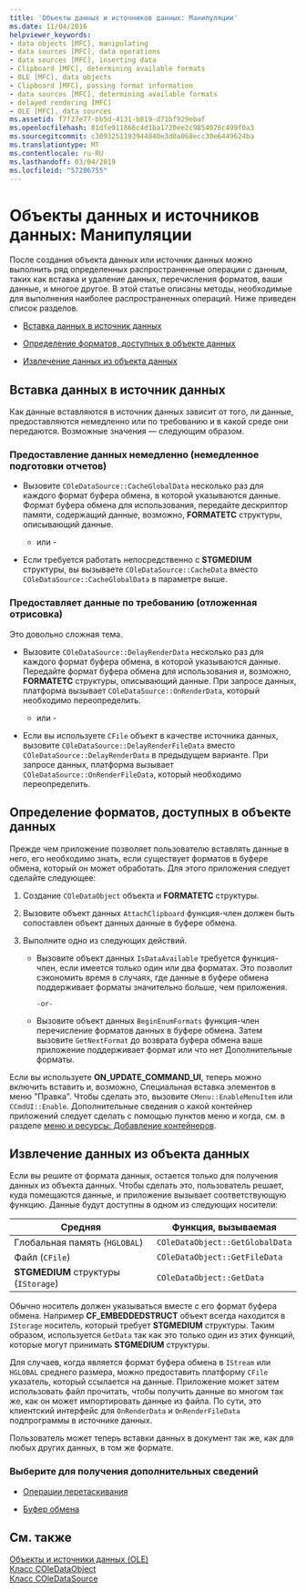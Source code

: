 ```yaml
---
title: 'Объекты данных и источников данных: Манипуляции'
ms.date: 11/04/2016
helpviewer_keywords:
- data objects [MFC], manipulating
- data sources [MFC], data operations
- data sources [MFC], inserting data
- Clipboard [MFC], determining available formats
- OLE [MFC], data objects
- Clipboard [MFC], passing format information
- data sources [MFC], determining available formats
- delayed rendering [MFC]
- OLE [MFC], data sources
ms.assetid: f7f27e77-bb5d-4131-b819-d71bf929ebaf
ms.openlocfilehash: 81dfe911866c4d1ba1720ee2c9854076c499f0a3
ms.sourcegitcommit: c3093251193944840e3d0a068ecc30e6449624ba
ms.translationtype: MT
ms.contentlocale: ru-RU
ms.lasthandoff: 03/04/2019
ms.locfileid: "57286755"
---
```

# <a name="data-objects-and-data-sources-manipulation"></a>Объекты данных и источников данных: Манипуляции

После создания объекта данных или источник данных можно выполнить ряд определенных распространенные операции с данным, таких как вставка и удаление данных, перечисления форматов, ваши данные, и многое другое. В этой статье описаны методы, необходимые для выполнения наиболее распространенных операций. Ниже приведен список разделов.

- [Вставка данных в источник данных](#_core_inserting_data_into_a_data_source)

- [Определение форматов, доступных в объекте данных](#_core_determining_the_formats_available_in_a_data_object)

- [Извлечение данных из объекта данных](#_core_retrieving_data_from_a_data_object)

##  <a name="_core_inserting_data_into_a_data_source"></a> Вставка данных в источник данных

Как данные вставляются в источник данных зависит от того, ли данные, предоставляются немедленно или по требованию и в какой среде они передаются. Возможные значения — следующим образом.

### <a name="supplying-data-immediately-immediate-rendering"></a>Предоставление данных немедленно (немедленное подготовки отчетов)

- Вызовите `COleDataSource::CacheGlobalData` несколько раз для каждого формат буфера обмена, в которой указываются данные. Формат буфера обмена для использования, передайте дескриптор памяти, содержащий данные, возможно, **FORMATETC** структуры, описывающий данные.

     - или -

- Если требуется работать непосредственно с **STGMEDIUM** структуры, вы вызываете `COleDataSource::CacheData` вместо `COleDataSource::CacheGlobalData` в параметре выше.

### <a name="supplying-data-on-demand-delayed-rendering"></a>Предоставляет данные по требованию (отложенная отрисовка)

Это довольно сложная тема.

- Вызовите `COleDataSource::DelayRenderData` несколько раз для каждого формат буфера обмена, в которой указываются данные. Передайте формат буфера обмена для использования и, возможно, **FORMATETC** структуры, описывающий данные. При запросе данных, платформа вызывает `COleDataSource::OnRenderData`, который необходимо переопределить.

     - или -

- Если вы используете `CFile` объект в качестве источника данных, вызовите `COleDataSource::DelayRenderFileData` вместо `COleDataSource::DelayRenderData` в предыдущем варианте. При запросе данных, платформа вызывает `COleDataSource::OnRenderFileData`, который необходимо переопределить.

##  <a name="_core_determining_the_formats_available_in_a_data_object"></a> Определение форматов, доступных в объекте данных

Прежде чем приложение позволяет пользователю вставлять данные в него, его необходимо знать, если существует форматов в буфере обмена, который он может обработать. Для этого приложения следует сделайте следующее:

1. Создание `COleDataObject` объекта и **FORMATETC** структуры.

1. Вызовите объект данных `AttachClipboard` функция-член должен быть сопоставлен объект данных данные в буфере обмена.

1. Выполните одно из следующих действий.

   - Вызовите объект данных `IsDataAvailable` требуется функция-член, если имеется только один или два форматах. Это позволит сэкономить время в случаях, где данные в буфере обмена поддерживает форматы значительно больше, чем приложения.

         -or-

   - Вызовите объект данных `BeginEnumFormats` функция-член перечисление форматов данных в буфере обмена. Затем вызовите `GetNextFormat` до возврата буфера обмена ваше приложение поддерживает формат или что нет Дополнительные форматы.

Если вы используете **ON_UPDATE_COMMAND_UI**, теперь можно включить вставить и, возможно, Специальная вставка элементов в меню "Правка". Чтобы сделать это, вызовите `CMenu::EnableMenuItem` или `CCmdUI::Enable`. Дополнительные сведения о какой контейнер приложений следует сделать с помощью пунктов меню и когда, см. в разделе [меню и ресурсы: Добавление контейнеров](../mfc/menus-and-resources-container-additions.md).

##  <a name="_core_retrieving_data_from_a_data_object"></a> Извлечение данных из объекта данных

Если вы решите от формата данных, остается только для получения данных из объекта данных. Чтобы сделать это, пользователь решает, куда помещаются данные, и приложение вызывает соответствующую функцию. Данные будут доступны в одном из следующих носители:

|Средняя|Функция, вызываемая|
|------------|----------------------|
|Глобальная память (`HGLOBAL`)|`COleDataObject::GetGlobalData`|
|Файл (`CFile`)|`COleDataObject::GetFileData`|
|**STGMEDIUM** структуры (`IStorage`)|`COleDataObject::GetData`|

Обычно носитель должен указываться вместе с его формат буфера обмена. Например **CF_EMBEDDEDSTRUCT** объект всегда находится в `IStorage` носитель, который требует **STGMEDIUM** структуры. Таким образом, используется `GetData` так как это только один из этих функций, которые могут принимать **STGMEDIUM** структуры.

Для случаев, когда является формат буфера обмена в `IStream` или `HGLOBAL` среднего размера, можно предоставить платформу `CFile` указатель, который ссылается на данные. Приложение может затем использовать файл прочитать, чтобы получить данные во многом так же, как он может импортировать данные из файла. По сути, это клиентский интерфейс для `OnRenderData` и `OnRenderFileData` подпрограммы в источнике данных.

Пользователь может теперь вставки данных в документ так же, как для любых других данных, в том же формате.

### <a name="what-do-you-want-to-know-more-about"></a>Выберите для получения дополнительных сведений

- [Операции перетаскивания](../mfc/drag-and-drop-ole.md)

- [Буфер обмена](../mfc/clipboard.md)

## <a name="see-also"></a>См. также

[Объекты и источники данных (OLE)](../mfc/data-objects-and-data-sources-ole.md)<br/>
[Класс COleDataObject](../mfc/reference/coledataobject-class.md)<br/>
[Класс COleDataSource](../mfc/reference/coledatasource-class.md)
